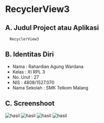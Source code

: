 # RecyclerView3

## A. Judul Project atau Aplikasi
      RecyclerView3

## B. Identitas Diri
   - Nama          : Rahardian Agung Wardana
   - Kelas         : XI RPL 3
   - No. Urut      : 27
   - NIS           : 4808/1527.070
   - Nama Sekolah  : SMK Telkom Malang
## C. Screenshoot
 ![hasil](https://s26.postimg.org/ayye1i8l1/Screenshot_20161229_124700.jpg)
 ![hasil](https://s26.postimg.org/f9hnau31x/Screenshot_20161229_124656.jpg)
 ![hasil](https://s26.postimg.org/k9f3is8ol/Screenshot_20161229_124651.jpg)
 ![hasil](https://s26.postimg.org/4cgbm2gad/Screenshot_20161229_124643.jpg)
